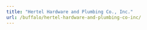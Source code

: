 ```yaml
---
title: "Hertel Hardware and Plumbing Co., Inc."
url: /buffalo/hertel-hardware-and-plumbing-co-inc/
---
```

